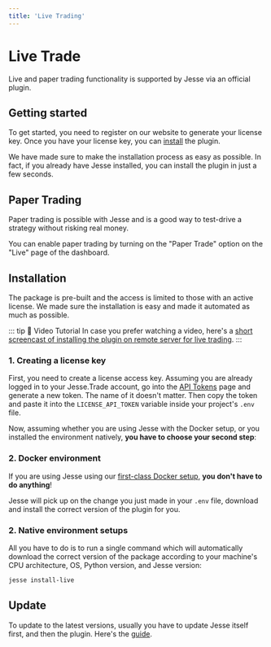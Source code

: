```yaml
---
title: 'Live Trading'
---
```


# Live Trade

Live and paper trading functionality is supported by Jesse via an official plugin. 

## Getting started

To get started, you need to register on our website to generate your license key. Once you have your license key, you can [install](/docs/livetrade.html#installation) the plugin. 

We have made sure to make the installation process as easy as possible. In fact, if you already have Jesse installed, you can install the plugin in just a few seconds.

<!-- ::: warning
Before going live make sure the execution time of your strategy doesn't exceed your timeframe. For example, if you want to trade the 5min timeframe the execution of all your code for one new candle should be finished in under 5min.
::: -->

## Paper Trading

Paper trading is possible with Jesse and is a good way to test-drive a strategy without risking real money. 

You can enable paper trading by turning on the "Paper Trade" option on the "Live" page of the dashboard. 

## Installation
The package is pre-built and the access is limited to those with an active license. We made sure the installation is easy and made it automated as much as possible.

::: tip 🎥 Video Tutorial
In case you prefer watching a video, here's a [short screencast of installing the plugin on remote server for live trading](https://www.youtube.com/watch?v=cUNX5FAVVYo).
:::

### 1. Creating a license key
First, you need to create a license access key. Assuming you are already logged in to your Jesse.Trade account, go into the [API Tokens](https://jesse.trade/user/api-tokens) page and generate a new token. The name of it doesn't matter. Then copy the token and paste it into the `LICENSE_API_TOKEN` variable inside your project's `.env` file.

Now, assuming whether you are using Jesse with the Docker setup, or you installed the environment natively, **you have to choose your second step**:

### 2. Docker environment
If you are using Jesse using our [first-class Docker setup](./getting-started/docker.html), **you don't have to do anything**! 

Jesse will pick up on the change you just made in your `.env` file, download and install the correct version of the plugin for you. 

### 2. Native environment setups
All you have to do is to run a single command which will automatically download the correct version of the package according to your machine's CPU architecture, OS, Python version, and Jesse version:
```sh
jesse install-live
```

## Update

To update to the latest versions, usually you have to update Jesse itself first, and then the plugin. Here's the [guide](/docs/getting-started/update.html).
